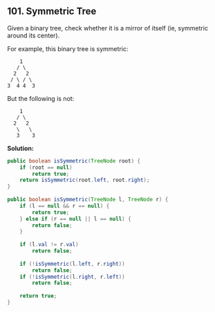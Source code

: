 ## 101. Symmetric Tree

Given a binary tree, check whether it is a mirror of itself (ie, symmetric around its center).

For example, this binary tree is symmetric:
```
    1
   / \
  2   2
 / \ / \
3  4 4  3
```

But the following is not:

```
    1
   / \
  2   2
   \   \
   3    3
```

**Solution:**

```java
public boolean isSymmetric(TreeNode root) {
	if (root == null)
		return true;
	return isSymmetric(root.left, root.right);
}
 
public boolean isSymmetric(TreeNode l, TreeNode r) {
	if (l == null && r == null) {
		return true;
	} else if (r == null || l == null) {
		return false;
	}
 
	if (l.val != r.val)
		return false;
 
	if (!isSymmetric(l.left, r.right))
		return false;
	if (!isSymmetric(l.right, r.left))
		return false;
 
	return true;
}
```